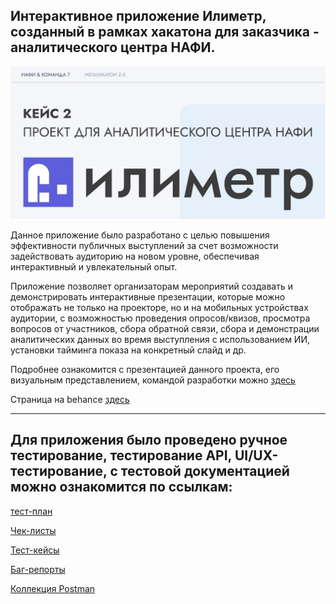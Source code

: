 ## **Интерактивное приложение Илиметр, созданный в рамках хакатона для заказчика - аналитического центра НАФИ.**

![шапка](https://github.com/BelYul/Nafi_project.ilimetr/blob/master/%D0%A1%D0%BA%D1%80%D0%B8%D0%BD-%D0%B7%D0%B0%D0%B3%D0%BE%D0%BB%D0%BE%D0%B2%D0%BE%D0%BA.JPG)

Данное приложение было разработано с целью повышения эффективности публичных выступлений за счет возможности задействовать аудиторию на новом уровне, обеспечивая интерактивный и увлекательный опыт.

Приложение позволяет организаторам мероприятий создавать и демонстрировать интерактивные презентации, которые можно отображать не только на проекторе, но и на мобильных устройствах аудитории, с возможностью проведения опросов/квизов, просмотра вопросов от участников, сбора обратной связи, сбора и демонстрации аналитических данных во время выступления с использованием ИИ, установки тайминга показа на конкретный слайд и др.

Подробнее ознакомится с презентацией данного проекта, его визуальным представлением, командой разработки можно [здесь](https://docs.google.com/presentation/d/1gVZL0Idss5JzoLov1zlWnz1YGPVEgqBAz5cZRUKMY0E/edit?usp=sharing)

Страница на behance [здесь](https://www.behance.net/gallery/203559397/ilimetr-proekt-dlja-analiticheskogo-centra-nafi)
___________________
## Для приложения было проведено ручное тестирование, тестирование API, UI/UX-тестирование, с тестовой документацией можно ознакомится по ссылкам:
[тест-план](https://docs.google.com/document/d/1lWMZjM_QXU4Bgx8PBO9DH9Nfl9YgYwP8-YsNZk1qaBE/edit?usp=sharing)

[Чек-листы](https://docs.google.com/spreadsheets/d/1hWsVCQ-Tvz9ZCikI3nNjIQGQkQUGYCoq80BugmwoyYY/edit?gid=929701560#gid=929701560)

[Тест-кейсы](https://docs.google.com/spreadsheets/d/1AMrdFtUZYuG00j7XBfct-FyqR2E4gwdMQ8YI4luxah4/edit?usp=sharing)

[Баг-репорты](https://docs.google.com/spreadsheets/d/1gi6l9IKLFhg_IgTKK0eY7r8Wvw65GPq5HyQFzey1tV0/edit?gid=876984196#gid=876984196)

[Коллекция Postman](https://github.com/BelYul/Nafi_project.ilimetr/blob/master/%D0%9D%D0%90%D0%A4%D0%98%20%D0%98%D0%BB%D0%B8%D0%BC%D0%B5%D1%82%D1%80.postman_collection.json)
